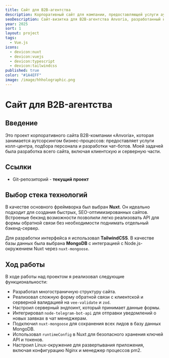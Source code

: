 ```yaml
---
title: Сайт для B2B-агентства
description: Корпоративный сайт для компании, предоставляющей услуги аутсорсинга бизнес-процессов.
seoDescription: Сайт-визитка для B2B-агентства Anvoria, разработанный на Nuxt.js. Проект включает в себя страницы услуг, тарифы, форму обратной связи с интеграцией Telegram и сохранением лидов в MongoDB.
year: 2025
sort: 1
layout: project
tags:
  - Vue.js
icons:
  - devicon:nuxt
  - devicon:vuejs
  - devicon:typescript
  - devicon:tailwindcss
published: true
color: "#1A4EFF"
image: /image/hhholographic.png
---
```


# Сайт для B2B-агентства

## Введение

Это проект корпоративного сайта B2B-компании «Anvoria», которая занимается аутсорсингом бизнес-процессов: предоставляет услуги колл-центра, подбора персонала и разработки чат-ботов. Моей задачей была разработка всего сайта, включая клиентскую и серверную части.

## Ссылки

- Git-репозиторий - **текущий проект**

## Выбор стека технологий

В качестве основного фреймворка был выбран **Nuxt**. Он идеально подходит для создания быстрых, SEO-оптимизированных сайтов. Встроеные бекэнд возможности позволили легко реализовать API для формы обратной связи без необходимости поднимать отдельный бэкенд-сервер.

Для разработки интерфейса я использовал **TailwindCSS**. В качестве базы данных была выбрана **MongoDB** с интеграцией с Node.js-окружением Nuxt через `nuxt-mongoose`.

## Ход работы

В ходе работы над проектом я реализовал следующие функциональности:

- Разработал многостраничную структуру сайта.
- Реализовал сложную форму обратной связи с клиентской и серверной валидацией на `vee-validate` и `zod`.
- Настроил серверный эндпоинт, который принимает данные формы.
- Интегрировал `node-telegram-bot-api` для отправки уведомлений о новых заявках в чат менеджерам.
- Подключил `nuxt-mongoose` для сохранения всех лидов в базу данных MongoDB.
- Использовал `runtimeConfig` в Nuxt для безопасного хранения ключей API и токенов.
- Настроил Linux-окружение для развертывания приложения, включая конфигурацию Nginx и менеджер процессов pm2.

<!-- ## Скриншоты

::gallery
---
alts:
  - Главная страница
  - Страница услуг
  - Тарифы
  - Форма обратной связи
  - Мобильная версия
images:
  - /image/cases/anvoria/image-1.jpg
  - /image/cases/anvoria/image-2.jpg
  - /image/cases/anvoria/image-3.jpg
  - /image/cases/anvoria/image-4.jpg
  - /image/cases/anvoria/image-5.jpg
---
:: -->
